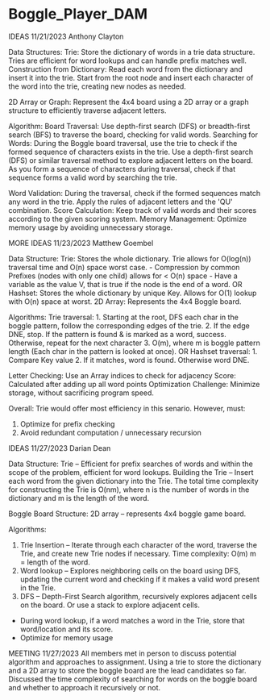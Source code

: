 # Boggle_Player_DAM

IDEAS 11/21/2023 Anthony Clayton

Data Structures:
  Trie: Store the dictionary of words in a trie data structure. Tries are efficient for word lookups and can handle prefix matches well.
    Construction from Dictionary:
      Read each word from the dictionary and insert it into the trie.
      Start from the root node and insert each character of the word into the trie, creating new nodes as needed.

  2D Array or Graph: Represent the 4x4 board using a 2D array or a graph structure to efficiently traverse adjacent letters.

Algorithm:
  Board Traversal: Use depth-first search (DFS) or breadth-first search (BFS) to traverse the board, checking for valid words.
    Searching for Words:
      During the Boggle board traversal, use the trie to check if the formed sequence of characters exists in the trie.
      Use a depth-first search (DFS) or similar traversal method to explore adjacent letters on the board.
      As you form a sequence of characters during traversal, check if that sequence forms a valid word by searching the trie.
      
  Word Validation: During the traversal, check if the formed sequences match any word in the trie. Apply the rules of adjacent letters and the 'QU' combination.
  Score Calculation: Keep track of valid words and their scores according to the given scoring system.
  Memory Management: Optimize memory usage by avoiding unnecessary storage.

MORE IDEAS 11/23/2023 Matthew Goembel

Data Structure:
  Trie: Stores the whole dictionary. Trie allows for O(log(n)) traversal time and O(n) space worst case.
    - Compression by common Prefixes (nodes with only one child) allows for < O(n) space
    - Have a variable as the value V, that is true if the node is the end of a word. 
  OR
  Hashset: Stores the whole dictionary by unique Key. Allows for O(1) lookup with O(n) space at worst.
  2D Array: Represents the 4x4 Boggle board.
  
Algorithms:
  Trie traversal:
    1. Starting at the root, DFS each char in the boggle pattern, follow the corresponding edges of the trie. 
    2. If the edge DNE, stop. If the pattern is found & is marked as a word, success. Otherwise, repeat for the next character
    3. O(m), where m is boggle pattern length (Each char in the pattern is looked at once).
  OR
  Hashset traversal:
    1. Compare Key value
    2. If it matches, word is found. Otherwise word DNE.
    
  Letter Checking: Use an Array indices to check for adjacency
  Score: Calculated after adding up all word points
  Optimization Challenge: Minimize storage, without sacrificing program speed.
  
Overall: Trie would offer most efficiency in this senario. However, must:
  1. Optimize for prefix checking
  2. Avoid redundant computation / unnecessary recursion

IDEAS 11/27/2023 Darian Dean

Data Structure: 
  Trie – Efficient for prefix searches of words and within the scope of the problem, efficient for word lookups. Building the Trie – Insert 
  each word from the given dictionary into the Trie. The total time complexity for constructing the Trie is O(nm), where n is the number of words 
  in the dictionary and m is the length of the word.

  Boggle Board Structure: 2D array – represents 4x4 boggle game board.

Algorithms: 
  1. Trie Insertion – Iterate through each character of the word, traverse the Trie, and create new Trie nodes if necessary. Time complexity: O(m) m = length of the word.
  2. Word lookup – Explores neighboring cells on the board using DFS, updating the current word and checking if it makes a valid word present in the Trie.
  3. DFS – Depth-First Search algorithm, recursively explores adjacent cells on the board. Or use a stack to explore adjacent cells.

 - During word lookup, if a word matches a word in the Trie, store that word/location and its score. 
 - Optimize for memory usage

MEETING 11/27/2023
All members met in person to discuss potential algorithm and approaches to assignment. Using a trie to store the dictionary and a 2D array to store the boggle board are the lead candidates so far. Discussed the time complexity of searching for words on the boggle board and whether to approach it recursively or not.
